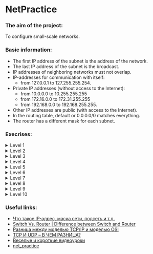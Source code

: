 # NetPractice
### The aim of the project:
To configure small-scale networks.
### Basic information:
- The first IP address of the subnet is the address of the network.
- The last IP address of the subnet is the broadcast.
- IP addresses of neighboring networks must not overlap.
- IP-addresses for communication with itself:
  - from 127.0.0.1 to 127.255.255.254.
- Private IP addresses (without access to the Internet):
  - from 10.0.0.0 to 10.255.255.255
  - from 172.16.0.0 to 172.31.255.255
  - from 192.168.0.0 to 192.168.255.255.
- Other IP addresses are public (with access to the Internet).
- In the routing table, default or 0.0.0.0/0 matches everything.
- The router has a different mask for each subnet.
### Execrises:
<details>
<summary>Level 1</summary>

![Level_1](https://user-images.githubusercontent.com/90090114/156193807-c3f88ea9-7e08-41da-8888-a00211b47a26.png)
</details>
<details>
<summary>Level 2</summary>
  
![Level_2](https://user-images.githubusercontent.com/90090114/156193983-0ea01df1-9a60-403d-a04b-574e58630a85.png)
</details>
<details>
<summary>Level 3</summary>
  
![Level_3](https://user-images.githubusercontent.com/90090114/156193990-7f03050b-df20-423d-821c-8aa9fabdb89d.png)
</details>
<details>
<summary>Level 4</summary>

![Level_4](https://user-images.githubusercontent.com/90090114/156194048-1afe3538-b997-4582-9b67-363cea780cbd.png)
</details>
<details>
<summary>Level 5</summary>
  
![Level_5](https://user-images.githubusercontent.com/90090114/156194057-38a65c93-13b6-4095-b42d-7b756e14d695.png)
</details>
<details>
<summary>Level 6</summary>
  
![Level_6](https://user-images.githubusercontent.com/90090114/156194077-26857516-3857-4250-9f4e-81c5a056a53c.png)
</details>
<details>
<summary>Level 7</summary>
  
![Level_7](https://user-images.githubusercontent.com/90090114/156194088-197290df-4c06-4415-8eb4-5711cad84de6.png)
</details>
<details>
<summary>Level 8</summary>
  
![Level_8](https://user-images.githubusercontent.com/90090114/156194100-5b2e554e-41c7-40e4-87f5-5f768041b40f.png)  
</details>
<details>
<summary>Level 9</summary>
  
![Level_9](https://user-images.githubusercontent.com/90090114/156194109-3c13d1ac-a518-4f77-a025-f2ceab7ee00c.png)
</details>
<details>
<summary>Level 10</summary>
  
![Level_10](https://user-images.githubusercontent.com/90090114/156194130-619db4c1-54c6-44ec-b4cb-8775c45591a6.png)
</details>

### Useful links:
- [Что такое IP-адрес, маска сети, подсеть и т.д.](https://github.com/evgenkarlson/ALL_SCHOOL_42/blob/master/00_Projects__(%D0%9E%D1%81%D0%BD%D0%BE%D0%B2%D0%BD%D0%BE%D0%B5_%D0%9E%D0%B1%D1%83%D1%87%D0%B5%D0%BD%D0%B8%D0%B5)/00_Global_(begin_cadet)/02____netwhat/answers_to_netwhat.md)
- [Switch Vs. Router | Difference between Switch and Router](https://www.javatpoint.com/switch-vs-router)
- [Разница между моделью TCP/IP и моделью OSI](https://community.fs.com/ru/blog/tcpip-vs-osi-whats-the-difference-between-the-two-models.html)
- [TCP И UDP – В ЧЕМ РАЗНИЦА?](https://wiki.merionet.ru/seti/23/tcp-i-udp-v-chem-raznica/)
- [Веселые и короткие видеоуроки](https://www.youtube.com/c/%D0%9C%D0%B5%D1%80%D0%B8%D0%BE%D0%BD%D0%9D%D0%B5%D1%82%D0%B2%D0%BE%D1%80%D0%BA%D1%81)
- [net_practice](https://github.com/Sglossu/net_practice)
